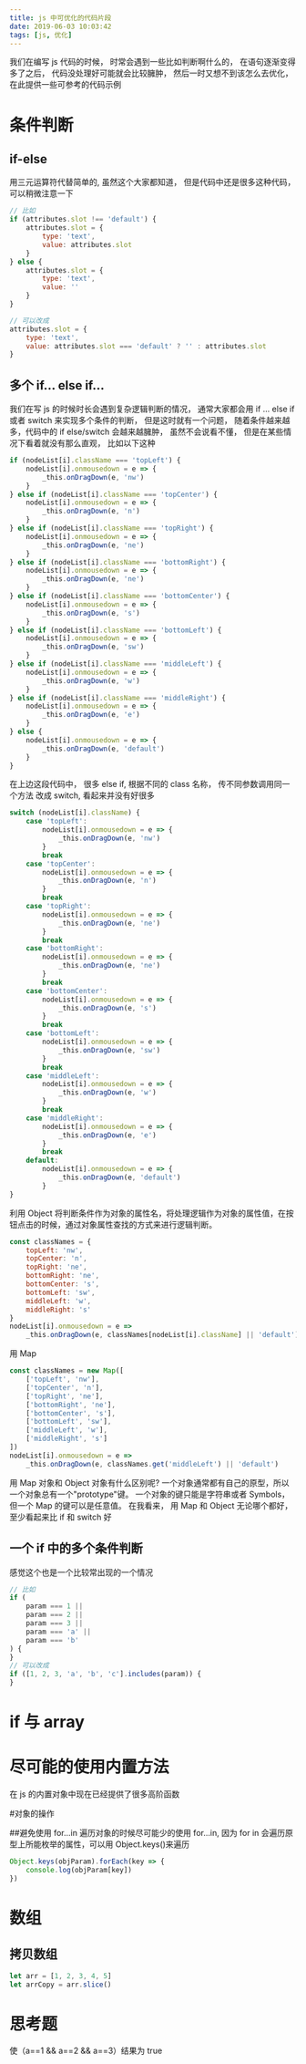 ```yaml
---
title: js 中可优化的代码片段
date: 2019-06-03 10:03:42
tags: [js, 优化]
---
```


我们在编写 js 代码的时候， 时常会遇到一些比如判断啊什么的， 在语句逐渐变得多了之后， 代码没处理好可能就会比较臃肿， 然后一时又想不到该怎么去优化，在此提供一些可参考的代码示例

<!-- more -->

# 条件判断

## if-else

用三元运算符代替简单的, 虽然这个大家都知道， 但是代码中还是很多这种代码， 可以稍微注意一下

```javascript
// 比如
if (attributes.slot !== 'default') {
    attributes.slot = {
        type: 'text',
        value: attributes.slot
    }
} else {
    attributes.slot = {
        type: 'text',
        value: ''
    }
}

// 可以改成
attributes.slot = {
    type: 'text',
    value: attributes.slot === 'default' ? '' : attributes.slot
}
```

## 多个 if... else if...

我们在写 js 的时候时长会遇到复杂逻辑判断的情况， 通常大家都会用 if ... else if 或者 switch 来实现多个条件的判断， 但是这时就有一个问题， 随着条件越来越多，代码中的 if else/switch 会越来越臃肿， 虽然不会说看不懂， 但是在某些情况下看着就没有那么直观， 比如以下这种

```javascript
if (nodeList[i].className === 'topLeft') {
    nodeList[i].onmousedown = e => {
        _this.onDragDown(e, 'nw')
    }
} else if (nodeList[i].className === 'topCenter') {
    nodeList[i].onmousedown = e => {
        _this.onDragDown(e, 'n')
    }
} else if (nodeList[i].className === 'topRight') {
    nodeList[i].onmousedown = e => {
        _this.onDragDown(e, 'ne')
    }
} else if (nodeList[i].className === 'bottomRight') {
    nodeList[i].onmousedown = e => {
        _this.onDragDown(e, 'ne')
    }
} else if (nodeList[i].className === 'bottomCenter') {
    nodeList[i].onmousedown = e => {
        _this.onDragDown(e, 's')
    }
} else if (nodeList[i].className === 'bottomLeft') {
    nodeList[i].onmousedown = e => {
        _this.onDragDown(e, 'sw')
    }
} else if (nodeList[i].className === 'middleLeft') {
    nodeList[i].onmousedown = e => {
        _this.onDragDown(e, 'w')
    }
} else if (nodeList[i].className === 'middleRight') {
    nodeList[i].onmousedown = e => {
        _this.onDragDown(e, 'e')
    }
} else {
    nodeList[i].onmousedown = e => {
        _this.onDragDown(e, 'default')
    }
}
```

在上边这段代码中， 很多 else if, 根据不同的 class 名称， 传不同参数调用同一个方法
改成 switch, 看起来并没有好很多

```javascript
switch (nodeList[i].className) {
    case 'topLeft':
        nodeList[i].onmousedown = e => {
            _this.onDragDown(e, 'nw')
        }
        break
    case 'topCenter':
        nodeList[i].onmousedown = e => {
            _this.onDragDown(e, 'n')
        }
        break
    case 'topRight':
        nodeList[i].onmousedown = e => {
            _this.onDragDown(e, 'ne')
        }
        break
    case 'bottomRight':
        nodeList[i].onmousedown = e => {
            _this.onDragDown(e, 'ne')
        }
        break
    case 'bottomCenter':
        nodeList[i].onmousedown = e => {
            _this.onDragDown(e, 's')
        }
        break
    case 'bottomLeft':
        nodeList[i].onmousedown = e => {
            _this.onDragDown(e, 'sw')
        }
        break
    case 'middleLeft':
        nodeList[i].onmousedown = e => {
            _this.onDragDown(e, 'w')
        }
        break
    case 'middleRight':
        nodeList[i].onmousedown = e => {
            _this.onDragDown(e, 'e')
        }
        break
    default:
        nodeList[i].onmousedown = e => {
            _this.onDragDown(e, 'default')
        }
}
```

利用 Object
将判断条件作为对象的属性名，将处理逻辑作为对象的属性值，在按钮点击的时候，通过对象属性查找的方式来进行逻辑判断。

```javascript
const classNames = {
    topLeft: 'nw',
    topCenter: 'n',
    topRight: 'ne',
    bottomRight: 'ne',
    bottomCenter: 's',
    bottomLeft: 'sw',
    middleLeft: 'w',
    middleRight: 's'
}
nodeList[i].onmousedown = e =>
    _this.onDragDown(e, classNames[nodeList[i].className] || 'default')
```

用 Map

```javascript
const classNames = new Map([
    ['topLeft', 'nw'],
    ['topCenter', 'n'],
    ['topRight', 'ne'],
    ['bottomRight', 'ne'],
    ['bottomCenter', 's'],
    ['bottomLeft', 'sw'],
    ['middleLeft', 'w'],
    ['middleRight', 's']
])
nodeList[i].onmousedown = e =>
    _this.onDragDown(e, classNames.get('middleLeft') || 'default')
```

用 Map 对象和 Object 对象有什么区别呢?
一个对象通常都有自己的原型，所以一个对象总有一个"prototype"键。
一个对象的键只能是字符串或者 Symbols，但一个 Map 的键可以是任意值。
在我看来， 用 Map 和 Object 无论哪个都好， 至少看起来比 if 和 switch 好

## 一个 if 中的多个条件判断

感觉这个也是一个比较常出现的一个情况

```javascript
// 比如
if (
    param === 1 ||
    param === 2 ||
    param === 3 ||
    param === 'a' ||
    param === 'b'
) {
}
// 可以改成
if ([1, 2, 3, 'a', 'b', 'c'].includes(param)) {
}
```

# if 与 array

# 尽可能的使用内置方法

在 js 的内置对象中现在已经提供了很多高阶函数

#对象的操作

##避免使用 for...in
遍历对象的时候尽可能少的使用 for...in, 因为 for in 会遍历原型上所能枚举的属性，可以用 Object.keys()来遍历

```javascript
Object.keys(objParam).forEach(key => {
    console.log(objParam[key])
})
```

# 数组

## 拷贝数组

```javascript
let arr = [1, 2, 3, 4, 5]
let arrCopy = arr.slice()
```

# 思考题

使（a==1 && a==2 && a==3）结果为 true
